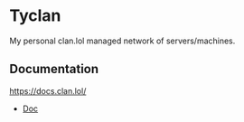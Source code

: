 # Tyclan
My personal clan.lol managed network of servers/machines.


## Documentation
https://docs.clan.lol/

* [Doc](#documentation)
